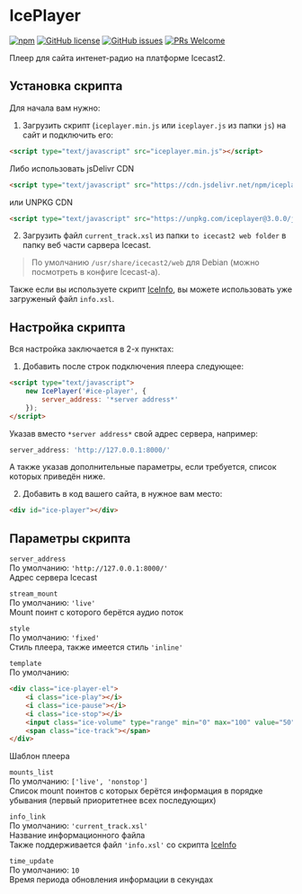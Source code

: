 # IcePlayer
[![npm](https://img.shields.io/npm/v/iceplayer?style=flat-square)](https://www.npmjs.com/package/iceplayer)
[![GitHub license](https://img.shields.io/github/license/JoCat/iceplayer?style=flat-square)](https://github.com/JoCat/iceplayer/blob/master/LICENSE)
[![GitHub issues](https://img.shields.io/github/issues/JoCat/iceplayer?style=flat-square)](https://github.com/JoCat/iceplayer/issues)
[![PRs Welcome](https://img.shields.io/badge/PRs-welcome-brightgreen.svg?style=flat-square)](http://makeapullrequest.com)

Плеер для сайта интенет-радио на платформе Icecast2.

## Установка скрипта
Для начала вам нужно:
1. Загрузить скрипт (`iceplayer.min.js` или `iceplayer.js` из папки `js`) на сайт и подключить его:
```html
<script type="text/javascript" src="iceplayer.min.js"></script>
```
Либо использовать jsDelivr CDN
```html
<script type="text/javascript" src="https://cdn.jsdelivr.net/npm/iceplayer@3.0.0/js/iceplayer.min.js"></script>
```
или UNPKG CDN
```html
<script type="text/javascript" src="https://unpkg.com/iceplayer@3.0.0/js/iceplayer.min.js"></script>
```
2. Загрузить файл `current_track.xsl` из папки `to icecast2 web folder` в папку веб части сарвера Icecast.
> По умолчанию `/usr/share/icecast2/web` для Debian (можно посмотреть в конфиге Icecast-a).

Также если вы используете скрипт [IceInfo](https://github.com/JoCat/IceInfo), вы можете использовать уже загруженый файл `info.xsl`.

## Настройка скрипта
Вся настройка заключается в 2-х пунктах:
1. Добавить после строк подключения плеера следующее:
```html
<script type="text/javascript">
    new IcePlayer('#ice-player', {
        server_address: '*server address*'
    });
</script>
```
Указав вместо `*server address*` свой адрес сервера, например:
```js
server_address: 'http://127.0.0.1:8000/'
```
А также указав дополнительные параметры, если требуется, список которых приведён ниже.

2. Добавить в код вашего сайта, в нужное вам место:
```html
<div id="ice-player"></div>
```
## Параметры скрипта
`server_address`  
По умолчанию: `'http://127.0.0.1:8000/'`  
Адрес сервера Icecast

`stream_mount`  
По умолчанию: `'live'`  
Mount поинт с которого берётся аудио поток

`style`  
По умолчанию: `'fixed'`  
Стиль плеера, также имеется стиль `'inline'`

`template`  
По умолчанию:
```html
<div class="ice-player-el">
    <i class="ice-play"></i>
    <i class="ice-pause"></i>
    <i class="ice-stop"></i>
    <input class="ice-volume" type="range" min="0" max="100" value="50" step="1">
    <span class="ice-track"></span>
</div>
```
Шаблон плеера

`mounts_list`  
По умолчанию: `['live', 'nonstop']`  
Список mount поинтов с которых берётся информация в порядке убывания (первый приоритетнее всех последующих)

`info_link`  
По умолчанию: `'current_track.xsl'`  
Название информационного файла  
Также поддерживается файл `'info.xsl'` со скрипта [IceInfo](https://github.com/JoCat/IceInfo)

`time_update`  
По умолчанию: `10`  
Время периода обновления информации в секундах
